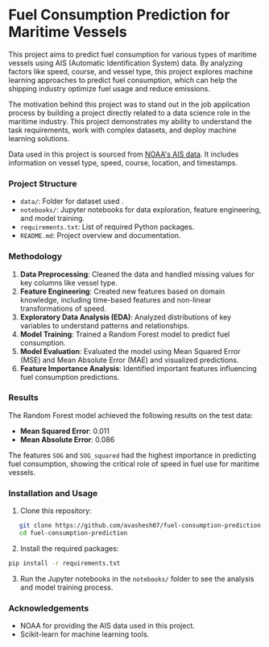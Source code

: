 # Fuel Consumption Prediction for Maritime Vessels

This project aims to predict fuel consumption for various types of maritime vessels using AIS (Automatic Identification System) data. By analyzing factors like speed, course, and vessel type, this project explores machine learning approaches to predict fuel consumption, which can help the shipping industry optimize fuel usage and reduce emissions.

The motivation behind this project was to stand out in the job application process by building a project directly related to a data science role in the maritime industry. This project demonstrates my ability to understand the task requirements, work with complex datasets, and deploy machine learning solutions.

Data used in this project is sourced from [NOAA's AIS data](https://coast.noaa.gov/). It includes information on vessel type, speed, course, location, and timestamps. 


### Project Structure

- `data/`: Folder for dataset used .
- `notebooks/`: Jupyter notebooks for data exploration, feature engineering, and model training.
- `requirements.txt`: List of required Python packages.
- `README.md`: Project overview and documentation.


### Methodology
1. **Data Preprocessing**: Cleaned the data and handled missing values for key columns like vessel type.
2. **Feature Engineering**: Created new features based on domain knowledge, including time-based features and non-linear transformations of speed.
3. **Exploratory Data Analysis (EDA)**: Analyzed distributions of key variables to understand patterns and relationships.
4. **Model Training**: Trained a Random Forest model to predict fuel consumption.
5. **Model Evaluation**: Evaluated the model using Mean Squared Error (MSE) and Mean Absolute Error (MAE) and visualized predictions.
6. **Feature Importance Analysis**: Identified important features influencing fuel consumption predictions.

### Results
The Random Forest model achieved the following results on the test data:

- **Mean Squared Error**: 0.011
- **Mean Absolute Error**: 0.086

The features `SOG` and `SOG_squared` had the highest importance in predicting fuel consumption, showing the critical role of speed in fuel use for maritime vessels.

### Installation and Usage


1. Clone this repository:
```bash
   git clone https://github.com/avashesh07/fuel-consumption-prediction.git
   cd fuel-consumption-prediction
```
 
2. Install the required packages:


```bash
pip install -r requirements.txt
```
 
3. Run the Jupyter notebooks in the `notebooks/` folder to see the analysis and model training process.

### Acknowledgements
- NOAA for providing the AIS data used in this project.
- Scikit-learn for machine learning tools.

